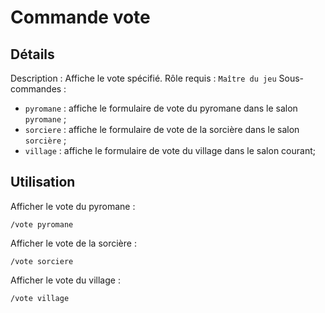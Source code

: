 # Commande vote

## Détails

Description : Affiche le vote spécifié.
Rôle requis : `Maître du jeu`
Sous-commandes :

- `pyromane` : affiche le formulaire de vote du pyromane dans le salon `pyromane` ;
- `sorciere` : affiche le formulaire de vote de la sorcière dans le salon `sorcière` ;
- `village` : affiche le formulaire de vote du village dans le salon courant;

## Utilisation

Afficher le vote du pyromane :

```text
/vote pyromane
```

Afficher le vote de la sorcière :

```text
/vote sorciere
```

Afficher le vote du village :

```text
/vote village
```
